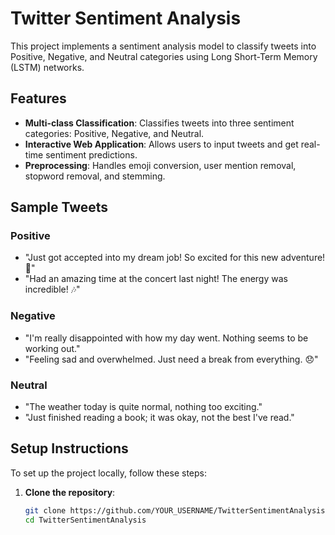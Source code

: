 # Twitter Sentiment Analysis

This project implements a sentiment analysis model to classify tweets into Positive, Negative, and Neutral categories using Long Short-Term Memory (LSTM) networks.

## Features
- **Multi-class Classification**: Classifies tweets into three sentiment categories: Positive, Negative, and Neutral.
- **Interactive Web Application**: Allows users to input tweets and get real-time sentiment predictions.
- **Preprocessing**: Handles emoji conversion, user mention removal, stopword removal, and stemming.

## Sample Tweets
### Positive
- "Just got accepted into my dream job! So excited for this new adventure! 🎉"
- "Had an amazing time at the concert last night! The energy was incredible! 🎶"

### Negative
- "I'm really disappointed with how my day went. Nothing seems to be working out."
- "Feeling sad and overwhelmed. Just need a break from everything. 😞"

### Neutral
- "The weather today is quite normal, nothing too exciting."
- "Just finished reading a book; it was okay, not the best I've read."

## Setup Instructions
To set up the project locally, follow these steps:

1. **Clone the repository**:
   ```bash
   git clone https://github.com/YOUR_USERNAME/TwitterSentimentAnalysis.git
   cd TwitterSentimentAnalysis
